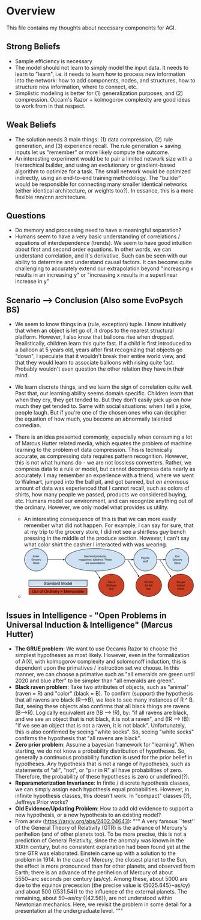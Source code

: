 # Overview

This file contains my thoughts about necessary components for AGI.



## Strong Beliefs

 - Sample efficiency is necessary
 - The model should not learn to simply model the input data. It needs to learn to "learn", i.e. it needs to learn how to process new information into the network: how to add components, nodes, and structures, how to structure new information, where to connect, etc.
 - Simplistic modeling is better for (1) generalization purposes, and (2) compression. Occam's Razor + kolmogorov complexity are good ideas to work from in that respect.

## Weak Beliefs

 - The solution needs 3 main things: (1) data compression, (2) rule generation, and (3) experience recall. The rule generation + saving inputs let us "remember" or more likely compute the outcome.
 - An interesting experiment would be to pair a limited network size with a hierarchical builder, and using an evolutionary or gradient-based algorithm to optimize for a task. The small network would be optimized indirectly, using an end-to-end training methodology. The "builder" would be responsible for connecting many smaller identical networks (either identical architecture, or weights too?). In essance, this is a more flexible rnn/cnn architecture.

## Questions

 - Do memory and processing need to have a meaningful separation?
 - Humans seem to have a very basic understanding of correlations / equations of interdependence (trends). We seem to have good intuition about first and second order equations. In other words, we can understand correlation, and it's derivative. Such can be seen with our ability to determine and understand causal factors. It can become quite challenging to accurately extend our extrapolation beyond "increasing x results in an increasing y" or "increasing x results in a superlinear increase in y"





## Scenario --> Conclusion (Also some EvoPsych BS)

 - We seem to know things in a (rule, exception) tuple. I know intuitively that when an object is let go of, it drops to the nearest structural platform. However, I also know that balloons rise when dropped. Realistically, children learn this quite fast. If a child is first introduced to a balloon at 5 years old, years after first recognizing that objects go "down", I speculate that it wouldn't break their entire world view, and that they would learn to associate balloons with rising quite fast. Probably wouldn't even question the other relation they have in their mind.

 - We learn discrete things, and we learn the sign of correlation quite well. Past that, our learning ability seems domain specific. Children learn that when they cry, they get tended to. But they don't easily pick up on *how* much they get tended to. Same with social situations: when I tell a joke, people laugh. But if you're one of the chosen ones who can decipher the equation of how much, you become an abnormally talented comedian.
 
 - There is an idea presented commonly, especially when consuming a lot of Marcus Hutter related media, which equates the problem of machine learning to the problem of data compression. This is technically accurate, as compressing data requires pattern recognition. However, this is not what humans do - we are not lossless converters. Rather, we compress data to a rule or model, but cannot decompress data nearly as accurately. I may remember an experience with a friend, where we went to Walmart, jumped into the ball pit, and got banned, but *an enormous* amount of data was experienced that I cannot recall, such as colors of shirts, how many people we passed, products we considered buying, etc. Humans model our environment, and can recognize anything out of the ordinary. However, we only model what provides us utility.
   - An interesting consequence of this is that we can more easily remember what did not happen. For example, I can say for sure, that at my trip to the grocery store, I did not see a shirtless guy bench pressing in the middle of the produce section. However, I can't say what color shirt the cashier I interacted with was wearing.
   - ![](../../media/out_of_ordinary_mental_model.png)



## Issues in Intelligence - "Open Problems in Universal Induction & Intelligence" (Marcus Hutter)
 - **The GRUE problem**: We want to use Occams Razor to choose the simplest hypotheses as most likely. However, even in the formalization of AIXI, with kolmogorov complexity and solomonoff induction, this is dependent upon the primatives / instruction set we choose. In this manner, we can choose a primative such as "all emeralds are green until 2020 and blue after" to be simpler than "all emeralds are green".
 - **Black raven problem**: Take two attributes of objects, such as "animal" (raven = R) and "color" (black = B). To confirm (support) the hypothesis that all ravens are black (R-->B), we look to see many instances of R ^ B. But, seeing these objects also confirms that all black things are ravens (B-->R). Logically equivalent are (!B --> !R), by: "if all ravens are black, and we see an object that is not black, it is not a raven", and (!R --> !B): "if we see an object that is not a raven, it is not black". Unfortunately, this is also confirmed by seeing "white socks". So, seeing "white socks" confirms the hypothesis that "all ravens are black".
 - **Zero prior problem**: Assume a bayesian framework for "learning". When starting, we do not know a probability distribution of hypotheses. So, generally a continuous probability function is used for the prior belief in hypotheses. Any hypothesis that is not a range of hypotheses, such as statements of "all", "not", or "p=r in R" all have probabilities of zero. Therefore, the probability of these hypotheses is zero or undefined(?).
 - **Reparameterization Invariance**: In finite / discrete hypothesis classes, we can simply assign each hypothesis equal probabilities. However, in infinite hypothesis classes, this doesn't work. In "compact" classes (?), Jeffreys Prior works?
 - **Old Evidence/Updating Problem**: How to add old evidence to support a new hypothesis, or a new hypothesis to an existing model?
  - From arxiv (https://arxiv.org/abs/2402.04643): 
    """
    A very famous ``test'' of the General Theory of Relativity (GTR) is the advance of Mercury's perihelion (and of other planets too). To be more precise, this is not a prediction of General Relativity, since the anomaly was known in the XIXth century, but no consistent explanation had been found yet at the time GTR was elaborated. Einstein came up with a solution to the problem in 1914.
    In the case of Mercury, the closest planet to the Sun, the effect is more pronounced than for other planets, and observed from Earth; there is an advance of the perihelion of Mercury of about 5550~arc seconds per century (as/cy). Among these, about 5000 are due to the equinox precession (the precise value is {5025.645}~as/cy) and about 500 ({531.54}) to the influence of the external planets. The remaining, about 50~as/cy ({42.56}), are not understood within Newtonian mechanics. Here, we revisit the problem in some detail for a presentation at the undergraduate level. 
    """